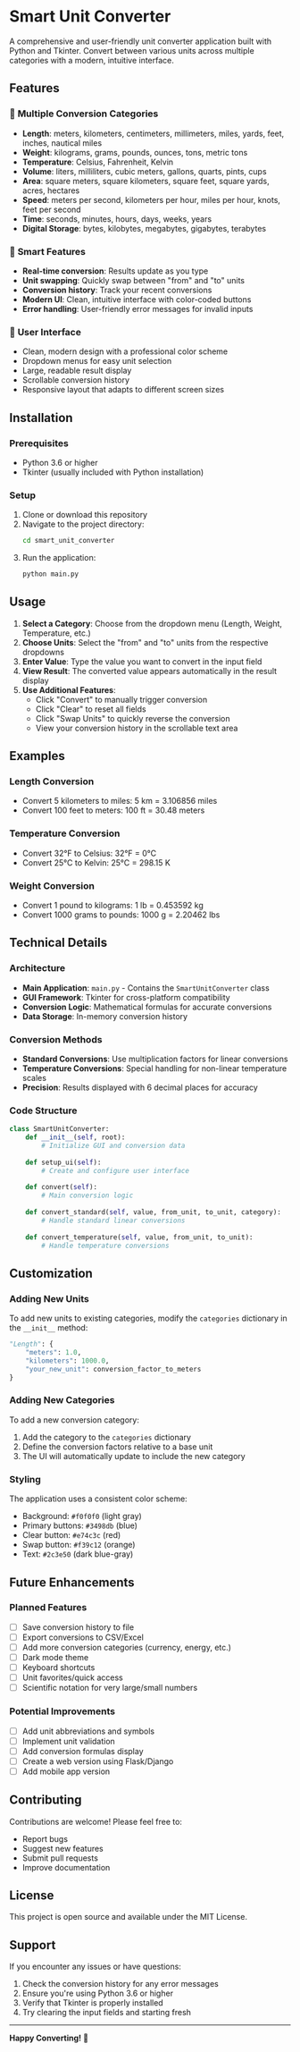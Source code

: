 # Smart Unit Converter

A comprehensive and user-friendly unit converter application built with Python and Tkinter. Convert between various units across multiple categories with a modern, intuitive interface.

## Features

### 🎯 **Multiple Conversion Categories**
- **Length**: meters, kilometers, centimeters, millimeters, miles, yards, feet, inches, nautical miles
- **Weight**: kilograms, grams, pounds, ounces, tons, metric tons
- **Temperature**: Celsius, Fahrenheit, Kelvin
- **Volume**: liters, milliliters, cubic meters, gallons, quarts, pints, cups
- **Area**: square meters, square kilometers, square feet, square yards, acres, hectares
- **Speed**: meters per second, kilometers per hour, miles per hour, knots, feet per second
- **Time**: seconds, minutes, hours, days, weeks, years
- **Digital Storage**: bytes, kilobytes, megabytes, gigabytes, terabytes

### 🚀 **Smart Features**
- **Real-time conversion**: Results update as you type
- **Unit swapping**: Quickly swap between "from" and "to" units
- **Conversion history**: Track your recent conversions
- **Modern UI**: Clean, intuitive interface with color-coded buttons
- **Error handling**: User-friendly error messages for invalid inputs

### 🎨 **User Interface**
- Clean, modern design with a professional color scheme
- Dropdown menus for easy unit selection
- Large, readable result display
- Scrollable conversion history
- Responsive layout that adapts to different screen sizes

## Installation

### Prerequisites
- Python 3.6 or higher
- Tkinter (usually included with Python installation)

### Setup
1. Clone or download this repository
2. Navigate to the project directory:
   ```bash
   cd smart_unit_converter
   ```
3. Run the application:
   ```bash
   python main.py
   ```

## Usage

1. **Select a Category**: Choose from the dropdown menu (Length, Weight, Temperature, etc.)
2. **Choose Units**: Select the "from" and "to" units from the respective dropdowns
3. **Enter Value**: Type the value you want to convert in the input field
4. **View Result**: The converted value appears automatically in the result display
5. **Use Additional Features**:
   - Click "Convert" to manually trigger conversion
   - Click "Clear" to reset all fields
   - Click "Swap Units" to quickly reverse the conversion
   - View your conversion history in the scrollable text area

## Examples

### Length Conversion
- Convert 5 kilometers to miles: 5 km = 3.106856 miles
- Convert 100 feet to meters: 100 ft = 30.48 meters

### Temperature Conversion
- Convert 32°F to Celsius: 32°F = 0°C
- Convert 25°C to Kelvin: 25°C = 298.15 K

### Weight Conversion
- Convert 1 pound to kilograms: 1 lb = 0.453592 kg
- Convert 1000 grams to pounds: 1000 g = 2.20462 lbs

## Technical Details

### Architecture
- **Main Application**: `main.py` - Contains the `SmartUnitConverter` class
- **GUI Framework**: Tkinter for cross-platform compatibility
- **Conversion Logic**: Mathematical formulas for accurate conversions
- **Data Storage**: In-memory conversion history

### Conversion Methods
- **Standard Conversions**: Use multiplication factors for linear conversions
- **Temperature Conversions**: Special handling for non-linear temperature scales
- **Precision**: Results displayed with 6 decimal places for accuracy

### Code Structure
```python
class SmartUnitConverter:
    def __init__(self, root):
        # Initialize GUI and conversion data
        
    def setup_ui(self):
        # Create and configure user interface
        
    def convert(self):
        # Main conversion logic
        
    def convert_standard(self, value, from_unit, to_unit, category):
        # Handle standard linear conversions
        
    def convert_temperature(self, value, from_unit, to_unit):
        # Handle temperature conversions
```

## Customization

### Adding New Units
To add new units to existing categories, modify the `categories` dictionary in the `__init__` method:

```python
"Length": {
    "meters": 1.0,
    "kilometers": 1000.0,
    "your_new_unit": conversion_factor_to_meters
}
```

### Adding New Categories
To add a new conversion category:

1. Add the category to the `categories` dictionary
2. Define the conversion factors relative to a base unit
3. The UI will automatically update to include the new category

### Styling
The application uses a consistent color scheme:
- Background: `#f0f0f0` (light gray)
- Primary buttons: `#3498db` (blue)
- Clear button: `#e74c3c` (red)
- Swap button: `#f39c12` (orange)
- Text: `#2c3e50` (dark blue-gray)

## Future Enhancements

### Planned Features
- [ ] Save conversion history to file
- [ ] Export conversions to CSV/Excel
- [ ] Add more conversion categories (currency, energy, etc.)
- [ ] Dark mode theme
- [ ] Keyboard shortcuts
- [ ] Unit favorites/quick access
- [ ] Scientific notation for very large/small numbers

### Potential Improvements
- [ ] Add unit abbreviations and symbols
- [ ] Implement unit validation
- [ ] Add conversion formulas display
- [ ] Create a web version using Flask/Django
- [ ] Add mobile app version

## Contributing

Contributions are welcome! Please feel free to:
- Report bugs
- Suggest new features
- Submit pull requests
- Improve documentation

## License

This project is open source and available under the MIT License.

## Support

If you encounter any issues or have questions:
1. Check the conversion history for any error messages
2. Ensure you're using Python 3.6 or higher
3. Verify that Tkinter is properly installed
4. Try clearing the input fields and starting fresh

---

**Happy Converting! 🎉**
